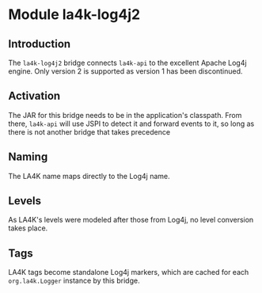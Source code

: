 <!--
    Copyright 2021 William Swartzendruber

    Licensed under the Apache License, Version 2.0 (the "License"); you may not use this file
    except in compliance with the License. You may obtain a copy of the License at

        http://www.apache.org/licenses/LICENSE-2.0

    Unless required by applicable law or agreed to in writing, software distributed under the
    License is distributed on an "AS IS" BASIS, WITHOUT WARRANTIES OR CONDITIONS OF ANY KIND,
    either express or implied. See the License for the specific language governing permissions
    and limitations under the License.

    SPDX-License-Identifier: Apache-2.0
-->

# Module la4k-log4j2

## Introduction

The `la4k-log4j2` bridge connects `la4k-api` to the excellent Apache Log4j engine. Only version
2 is supported as version 1 has been discontinued.

## Activation

The JAR for this bridge needs to be in the application's classpath. From there, `la4k-api` will
use JSPI to detect it and forward events to it, so long as there is not another bridge that
takes precedence

## Naming

The LA4K name maps directly to the Log4j name.

## Levels

As LA4K's levels were modeled after those from Log4j, no level conversion takes place.

## Tags

LA4K tags become standalone Log4j markers, which are cached for each `org.la4k.Logger` instance
by this bridge.
